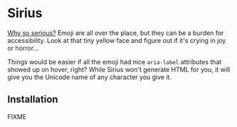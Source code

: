 # Sirius

[Why so serious?](https://www.youtube.com/watch?v=F_5dP_83O7o) Emoji are all over the place, but they can be a burden for accessibility. Look at that tiny yellow face and figure out if it's crying in joy or horror...

Things would be easier if all the emoji had nice `aria-label` attributes that showed up on hover, right? While Sirius won't generate HTML for you, it will give you the Unicode name of any character you give it.

## Installation

FIXME
